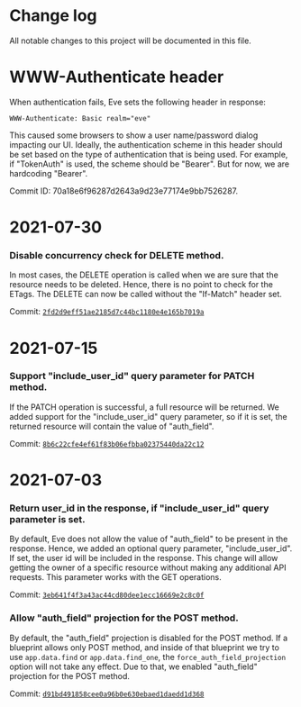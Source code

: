 # Change log
All notable changes to this project will be documented in this file.

# WWW-Authenticate header

When authentication fails, Eve sets the following header in response:

```
WWW-Authenticate: Basic realm="eve"
```
This caused some browsers to show a user name/password dialog
impacting our UI. Ideally, the authentication scheme in this header
should be set based on the type of authentication that is being
used. For example, if "TokenAuth" is used, the scheme should be
"Bearer". But for now, we are hardcoding "Bearer".

Commit ID: 70a18e6f96287d2643a9d23e77174e9bb7526287.

# 2021-07-30
### Disable concurrency check for DELETE method.
In most cases, the DELETE operation is called when we are sure that the resource needs to be deleted.
Hence, there is no point to check for the ETags. The DELETE can now be called without the "If-Match"
header set.

Commit: [`2fd2d9eff51ae2185d7c44bc1180e4e165b7019a`](https://github.com/catalogicsoftware/eve/commit/2fd2d9eff51ae2185d7c44bc1180e4e165b7019a)

# 2021-07-15
### Support "include_user_id" query parameter for PATCH method.
If the PATCH operation is successful, a full resource will be returned. We added support
for the "include_user_id" query parameter, so if it is set, the returned resource will
contain the value of "auth_field".

Commit: [`8b6c22cfe4ef61f83b06efbba02375440da22c12`](https://github.com/catalogicsoftware/eve/commit/8b6c22cfe4ef61f83b06efbba02375440da22c12)

# 2021-07-03
### Return user_id in the response, if "include_user_id" query parameter is set.
By default, Eve does not allow the value of "auth_field" to be present in the response.
Hence, we added an optional query parameter, "include_user_id". If set, the user id
will be included in the response. This change will allow getting the owner of a specific
resource without making any additional API requests. This parameter works with the GET operations.

Commit: [`3eb641f4f3a43ac44cd80dee1ecc16669e2c8c0f`](https://github.com/catalogicsoftware/eve/commit/3eb641f4f3a43ac44cd80dee1ecc16669e2c8c0f)

### Allow "auth_field" projection for the POST method.
By default, the "auth_field" projection is disabled for the POST method.
If a blueprint allows only POST method, and inside of that blueprint we try to
use `app.data.find` or `app.data.find_one`, the `force_auth_field_projection` option
will not take any effect. Due to that, we enabled "auth_field" projection for the POST method.

Commit: [`d91bd491858cee0a96b0e630ebaed1daedd1d368`](https://github.com/catalogicsoftware/eve/commit/d91bd491858cee0a96b0e630ebaed1daedd1d368)
